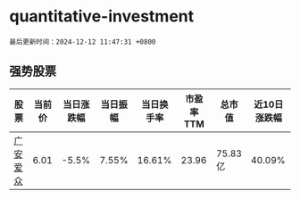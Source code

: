 # quantitative-investment

`最后更新时间：2024-12-12 11:47:31 +0800`

## 强势股票

|股票|当前价|当日涨跌幅|当日振幅|当日换手率|市盈率TTM|总市值|近10日涨跌幅|
|----|----|----|----|----|----|----|----|
|[广安爱众](https://xueqiu.com/S/SH600979)|6.01|-5.5%|7.55%|16.61%|23.96|75.83亿|40.09%|
